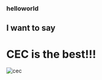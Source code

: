 ### helloworld
## I want to say
# CEC is the best!!!
![cec](https://www.google.com/search?q=chung+ling+cec+image&sxsrf=ALeKk03GmnDbOat6quLr1ZBz1tiJXRzQ0Q:1605923302187&source=lnms&tbm=isch&sa=X&ved=2ahUKEwjyhdq_wpLtAhVYyDgGHW6-D0UQ_AUoAXoECAwQAw&biw=1536&bih=722#imgrc=lMBPT2dlYvTfHM)
